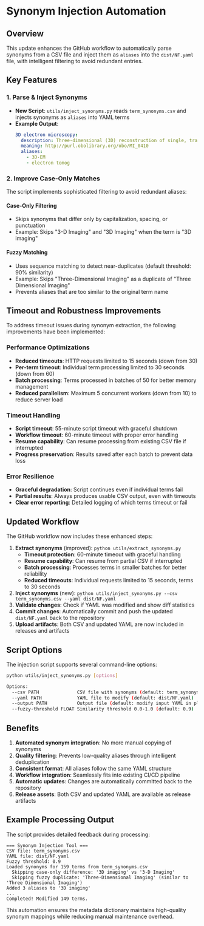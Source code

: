 # Synonym Injection Automation

## Overview
This update enhances the GitHub workflow to automatically parse synonyms from a CSV file and inject them as `aliases` into the `dist/NF.yaml` file, with intelligent filtering to avoid redundant entries.

## Key Features

### 1. Parse & Inject Synonyms
- **New Script**: `utils/inject_synonyms.py` reads `term_synonyms.csv` and injects synonyms as `aliases` into YAML terms
- **Example Output**:
  ```yaml
  3D electron microscopy:
    description: Three-dimensional (3D) reconstruction of single, transparent objects...
    meaning: http://purl.obolibrary.org/obo/MI_0410
    aliases:
      - 3D-EM
      - electron tomog
  ```

### 2. Improve Case-Only Matches
The script implements sophisticated filtering to avoid redundant aliases:

#### Case-Only Filtering
- Skips synonyms that differ only by capitalization, spacing, or punctuation
- Example: Skips "3-D Imaging" and "3D Imaging" when the term is "3D imaging"

#### Fuzzy Matching
- Uses sequence matching to detect near-duplicates (default threshold: 90% similarity)
- Example: Skips "Three-Dimensional Imaging" as a duplicate of "Three Dimensional Imaging"
- Prevents aliases that are too similar to the original term name

## Timeout and Robustness Improvements

To address timeout issues during synonym extraction, the following improvements have been implemented:

### Performance Optimizations
- **Reduced timeouts**: HTTP requests limited to 15 seconds (down from 30)
- **Per-term timeout**: Individual term processing limited to 30 seconds (down from 60)
- **Batch processing**: Terms processed in batches of 50 for better memory management
- **Reduced parallelism**: Maximum 5 concurrent workers (down from 10) to reduce server load

### Timeout Handling
- **Script timeout**: 55-minute script timeout with graceful shutdown
- **Workflow timeout**: 60-minute timeout with proper error handling
- **Resume capability**: Can resume processing from existing CSV file if interrupted
- **Progress preservation**: Results saved after each batch to prevent data loss

### Error Resilience
- **Graceful degradation**: Script continues even if individual terms fail
- **Partial results**: Always produces usable CSV output, even with timeouts
- **Clear error reporting**: Detailed logging of which terms timeout or fail

## Updated Workflow

The GitHub workflow now includes these enhanced steps:

1. **Extract synonyms** (improved): `python utils/extract_synonyms.py`
   - **Timeout protection**: 60-minute timeout with graceful handling
   - **Resume capability**: Can resume from partial CSV if interrupted
   - **Batch processing**: Processes terms in smaller batches for better reliability
   - **Reduced timeouts**: Individual requests limited to 15 seconds, terms to 30 seconds
2. **Inject synonyms** (new): `python utils/inject_synonyms.py --csv term_synonyms.csv --yaml dist/NF.yaml`
3. **Validate changes**: Check if YAML was modified and show diff statistics
4. **Commit changes**: Automatically commit and push the updated `dist/NF.yaml` back to the repository
5. **Upload artifacts**: Both CSV and updated YAML are now included in releases and artifacts

## Script Options

The injection script supports several command-line options:

```bash
python utils/inject_synonyms.py [options]

Options:
  --csv PATH              CSV file with synonyms (default: term_synonyms.csv)
  --yaml PATH             YAML file to modify (default: dist/NF.yaml)
  --output PATH           Output file (default: modify input YAML in place)
  --fuzzy-threshold FLOAT Similarity threshold 0.0-1.0 (default: 0.9)
```

## Benefits

1. **Automated synonym integration**: No more manual copying of synonyms
2. **Quality filtering**: Prevents low-quality aliases through intelligent deduplication
3. **Consistent format**: All aliases follow the same YAML structure
4. **Workflow integration**: Seamlessly fits into existing CI/CD pipeline
5. **Automatic updates**: Changes are automatically committed back to the repository
6. **Release assets**: Both CSV and updated YAML are available as release artifacts

## Example Processing Output

The script provides detailed feedback during processing:
```
=== Synonym Injection Tool ===
CSV file: term_synonyms.csv
YAML file: dist/NF.yaml
Fuzzy threshold: 0.9
Loaded synonyms for 159 terms from term_synonyms.csv
  Skipping case-only difference: '3D imaging' vs '3-D Imaging'
  Skipping fuzzy duplicate: 'Three-Dimensional Imaging' (similar to 'Three Dimensional Imaging')
Added 3 aliases to '3D imaging'
...
Completed! Modified 149 terms.
```

This automation ensures the metadata dictionary maintains high-quality synonym mappings while reducing manual maintenance overhead.
